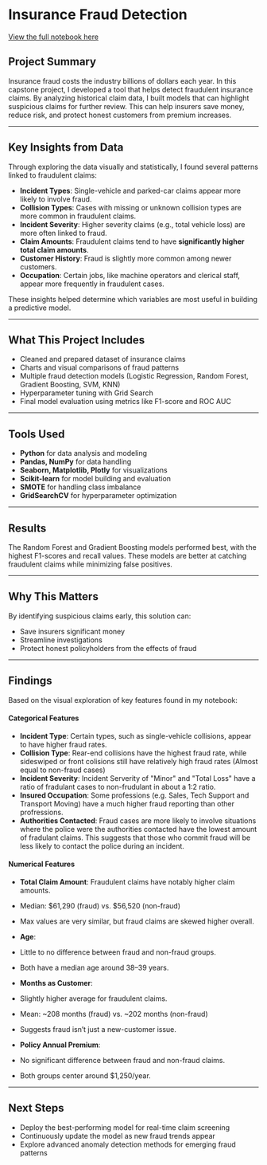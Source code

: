 # Insurance Fraud Detection

[View the full notebook here](Capstone_Fraud_Detection_Final2.ipynb)

## Project Summary

Insurance fraud costs the industry billions of dollars each year. In this capstone project, I developed a tool that helps detect fraudulent insurance claims. By analyzing historical claim data, I built models that can highlight suspicious claims for further review. This can help insurers save money, reduce risk, and protect honest customers from premium increases.

---

## Key Insights from Data

Through exploring the data visually and statistically, I found several patterns linked to fraudulent claims:

- **Incident Types**: Single-vehicle and parked-car claims appear more likely to involve fraud.
- **Collision Types**: Cases with missing or unknown collision types are more common in fraudulent claims.
- **Incident Severity**: Higher severity claims (e.g., total vehicle loss) are more often linked to fraud.
- **Claim Amounts**: Fraudulent claims tend to have **significantly higher total claim amounts**.
- **Customer History**: Fraud is slightly more common among newer customers.
- **Occupation**: Certain jobs, like machine operators and clerical staff, appear more frequently in fraudulent cases.

These insights helped determine which variables are most useful in building a predictive model.

---

## What This Project Includes

- Cleaned and prepared dataset of insurance claims  
- Charts and visual comparisons of fraud patterns  
- Multiple fraud detection models (Logistic Regression, Random Forest, Gradient Boosting, SVM, KNN)  
- Hyperparameter tuning with Grid Search  
- Final model evaluation using metrics like F1-score and ROC AUC  

---

## Tools Used

- **Python** for data analysis and modeling
- **Pandas, NumPy** for data handling
- **Seaborn, Matplotlib, Plotly** for visualizations
- **Scikit-learn** for model building and evaluation
- **SMOTE** for handling class imbalance
- **GridSearchCV** for hyperparameter optimization

---

## Results

The Random Forest and Gradient Boosting models performed best, with the highest F1-scores and recall values. These models are better at catching fraudulent claims while minimizing false positives.

---

## Why This Matters

By identifying suspicious claims early, this solution can:
- Save insurers significant money
- Streamline investigations
- Protect honest policyholders from the effects of fraud

---

## Findings

Based on the visual exploration of key features found in my notebook:

#### Categorical Features
- **Incident Type**: Certain types, such as single-vehicle collisions, appear to have higher fraud rates.
- **Collision Type**: Rear-end collisions have the highest fraud rate, while sideswiped or front colisions still have relatively high fraud rates (Almost equal to non-fraud cases)
- **Incident Severity**: Incident Serverity of "Minor" and "Total Loss" have a ratio of fradulant cases to non-frudulant in about a 1:2 ratio.
- **Insured Occupation**: Some professions (e.g. Sales, Tech Support and Transport Moving) have a much higher fraud reporting than other profressions.
- **Authorities Contacted**: Fraud cases are more likely to involve situations where the police were the authorities contacted have the lowest amount of fradulant claims. This suggests that those who commit fraud will be less likely to contact the police during an incident.

#### Numerical Features

- **Total Claim Amount**:
Fraudulent claims have notably higher claim amounts.

* Median: $61,290 (fraud) vs. $56,520 (non-fraud)

* Max values are very similar, but fraud claims are skewed higher overall.

- **Age**:
* Little to no difference between fraud and non-fraud groups.

* Both have a median age around 38–39 years.

- **Months as Customer**:
* Slightly higher average for fraudulent claims.

* Mean: ~208 months (fraud) vs. ~202 months (non-fraud)

* Suggests fraud isn’t just a new-customer issue.

- **Policy Annual Premium**:
* No significant difference between fraud and non-fraud claims.

* Both groups center around $1,250/year.

---

## Next Steps

- Deploy the best-performing model for real-time claim screening
- Continuously update the model as new fraud trends appear
- Explore advanced anomaly detection methods for emerging fraud patterns
